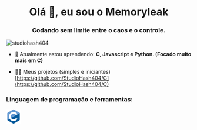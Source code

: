 <h1 align="center">Olá 👋, eu sou o Memoryleak</h1>
<h3 align="center">Codando sem limite entre o caos e o controle.</h3>

<p align="left"> <img src="https://komarev.com/ghpvc/?username=studiohash404&label=Profile%20views&color=0e75b6&style=flat" alt="studiohash404" /> </p>

- 🌱 Atualmente estou aprendendo: **C, Javascript e Python. (Focado muito mais em C)**

- 👨‍💻 Meus projetos (simples e iniciantes) [https://github.com/StudioHash404/C](https://github.com/StudioHash404/C)

<h3 align="left">Linguagem de programação e ferramentas:</h3>
<p align="left"> <a href="https://www.cprogramming.com/" target="_blank" rel="noreferrer"> <img src="https://raw.githubusercontent.com/devicons/devicon/master/icons/c/c-original.svg" alt="c" width="40" height="40"/> </a> </p>
